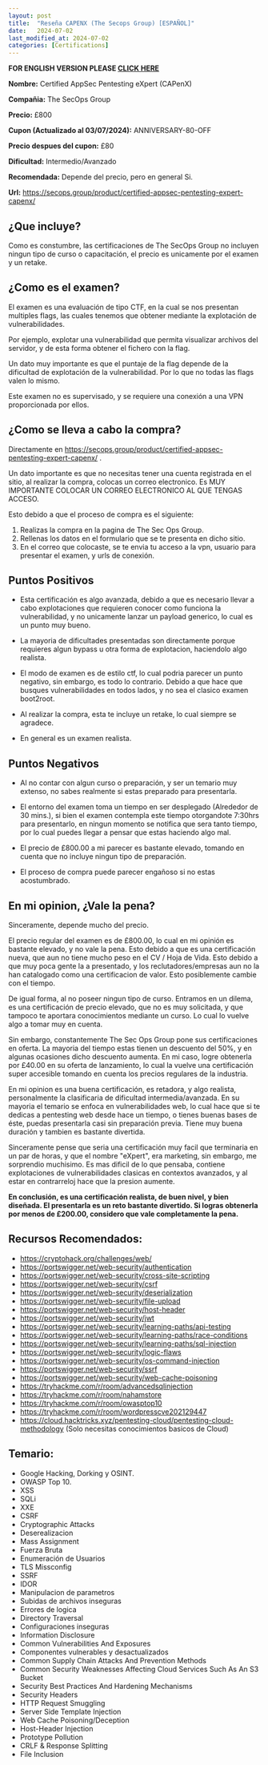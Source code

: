 ```yaml
---
layout: post
title:  "Reseña CAPENX (The Secops Group) [ESPAÑOL]"
date:   2024-07-02
last_modified_at: 2024-07-02
categories: [Certifications]
---
```


  
  

**FOR ENGLISH VERSION PLEASE [CLICK HERE][click-here]**

  
  

**Nombre:** Certified AppSec Pentesting eXpert (CAPenX)

**Compañia:** The SecOps Group

**Precio:** £800

**Cupon (Actualizado al 03/07/2024):** ANNIVERSARY-80-OFF

**Precio despues del cupon:** £80

**Dificultad:** Intermedio/Avanzado

**Recomendada:** Depende del precio, pero en general Si.

**Url:** https://secops.group/product/certified-appsec-pentesting-expert-capenx/

  



## ¿Que incluye?

Como es constumbre, las certificaciones de The SecOps Group no incluyen ningun tipo de curso o capacitación, el precio es unicamente por el examen y un retake.

  
  

## ¿Como es el examen?

El examen es una evaluación de tipo CTF, en la cual se nos presentan multiples flags, las cuales tenemos que obtener mediante la explotación de vulnerabilidades.

Por ejemplo, explotar una vulnerabilidad que permita visualizar archivos del servidor, y de esta forma obtener el fichero con la flag.

Un dato muy importante es que el puntaje de la flag depende de la dificultad de explotación de la vulnerabilidad. Por lo que no todas las flags valen lo mismo.

Este examen no es supervisado, y se requiere una conexión a una VPN proporcionada por ellos.

  
  

## ¿Como se lleva a cabo la compra?

Directamente en https://secops.group/product/certified-appsec-pentesting-expert-capenx/ .

Un dato importante es que no necesitas tener una cuenta registrada en el sitio, al realizar la compra, colocas un correo electronico. Es MUY IMPORTANTE COLOCAR UN CORREO ELECTRONICO AL QUE TENGAS ACCESO.

Esto debido a que el proceso de compra es el siguiente:

1. Realizas la compra en la pagina de The Sec Ops Group.
2. Rellenas los datos en el formulario que se te presenta en dicho sitio.
3. En el correo que colocaste, se te envia tu acceso a la vpn, usuario para presentar el examen, y urls de conexión.

  
  

## Puntos Positivos

* Esta certificación es algo avanzada, debido a que es necesario llevar a cabo explotaciones que requieren conocer como funciona la vulnerabilidad, y no unicamente lanzar un payload generico, lo cual es un punto muy bueno.

* La mayoria de dificultades presentadas son directamente porque requieres algun bypass u otra forma de explotacion, haciendolo algo realista.

* El modo de examen es de estilo ctf, lo cual podria parecer un punto negativo, sin embargo, es todo lo contrario. Debido a que hace que busques vulnerabilidades en todos lados, y no sea el clasico examen boot2root.

* Al realizar la compra, esta te incluye un retake, lo cual siempre se agradece.

* En general es un examen realista.

  
  

## Puntos Negativos

* Al no contar con algun curso o preparación, y ser un temario muy extenso, no sabes realmente si estas preparado para presentarla.

* El entorno del examen toma un tiempo en ser desplegado (Alrededor de 30 mins.), si bien el examen contempla este tiempo otorgandote 7:30hrs para presentarlo, en ningun momento se notifica que sera tanto tiempo, por lo cual puedes llegar a pensar que estas haciendo algo mal.

* El precio de £800.00 a mi parecer es bastante elevado, tomando en cuenta que no incluye ningun tipo de preparación.

* El proceso de compra puede parecer engañoso si no estas acostumbrado.

  
  

## En mi opinion, ¿Vale la pena?

Sinceramente, depende mucho del precio.

El precio regular del examen es de £800.00, lo cual en mi opinión es bastante elevado, y no vale la pena. Esto debido a que es una certificación nueva, que aun no tiene mucho peso en el CV / Hoja de Vida. Esto debido a que muy poca gente la a presentado, y los reclutadores/empresas aun no la han catalogado como una certificacion de valor. Esto posiblemente cambie con el tiempo.

De igual forma, al no poseer ningun tipo de curso. Entramos en un dilema, es una certificación de precio elevado, que no es muy solicitada, y que tampoco te aportara conocimientos mediante un curso. Lo cual lo vuelve algo a tomar muy en cuenta.

Sin embargo, constantemente The Sec Ops Group pone sus certificaciones en oferta. La mayoria del tiempo estas tienen un descuento del 50%, y en algunas ocasiones dicho descuento aumenta. En mi caso, logre obtenerla por £40.00 en su oferta de lanzamiento, lo cual la vuelve una certificación super accesible tomando en cuenta los precios regulares de la industria.

En mi opinion es una buena certificación, es retadora, y algo realista, personalmente la clasificaria de dificultad intermedia/avanzada. En su mayoria el temario se enfoca en vulnerabilidades web, lo cual hace que si te dedicas a pentesting web desde hace un tiempo, o tienes buenas bases de éste, puedas presentarla casi sin preparación previa. Tiene muy buena duración y tambien es bastante divertida.

Sinceramente pense que seria una certificación muy facil que terminaria en un par de horas, y que el nombre "eXpert", era marketing, sin embargo, me sorprendio muchisimo. Es mas dificil de lo que pensaba, contiene explotaciones de vulnerabilidades clasicas en contextos avanzados, y al estar en contrarreloj hace que la presion aumente.

**En conclusión, es una certificación realista, de buen nivel, y bien diseñada. El presentarla es un reto bastante divertido. Si logras obtenerla por menos de £200.00, considero que vale completamente la pena.**

  
  

## Recursos Recomendados:

* https://cryptohack.org/challenges/web/
* https://portswigger.net/web-security/authentication
* https://portswigger.net/web-security/cross-site-scripting
* https://portswigger.net/web-security/csrf
* https://portswigger.net/web-security/deserialization
* https://portswigger.net/web-security/file-upload
* https://portswigger.net/web-security/host-header
* https://portswigger.net/web-security/jwt
* https://portswigger.net/web-security/learning-paths/api-testing
* https://portswigger.net/web-security/learning-paths/race-conditions
* https://portswigger.net/web-security/learning-paths/sql-injection
* https://portswigger.net/web-security/logic-flaws
* https://portswigger.net/web-security/os-command-injection
* https://portswigger.net/web-security/ssrf
* https://portswigger.net/web-security/web-cache-poisoning
* https://tryhackme.com/r/room/advancedsqlinjection
* https://tryhackme.com/r/room/nahamstore
* https://tryhackme.com/r/room/owasptop10
* https://tryhackme.com/r/room/wordpresscve202129447
* https://cloud.hacktricks.xyz/pentesting-cloud/pentesting-cloud-methodology (Solo necesitas conocimientos basicos de Cloud)

  
  

## Temario:

* Google Hacking, Dorking y OSINT.
* OWASP Top 10.
* XSS
* SQLi
* XXE
* CSRF
* Cryptographic Attacks
* Deserealizacion
* Mass Assignment
* Fuerza Bruta
* Enumeración de Usuarios
* TLS Missconfig
* SSRF
* IDOR
* Manipulacion de parametros
* Subidas de archivos inseguras
* Errores de logica
* Directory Traversal
* Configuraciones inseguras
* Information Disclosure
* Common Vulnerabilities And Exposures
* Componentes vulnerables y desactualizados
* Common Supply Chain Attacks And Prevention Methods
* Common Security Weaknesses Affecting Cloud Services Such As An S3 Bucket
* Security Best Practices And Hardening Mechanisms
* Security Headers
* HTTP Request Smuggling
* Server Side Template Injection
* Web Cache Poisoning/Deception
* Host-Header Injection
* Prototype Pollution
* CRLF & Response Splitting
* File Inclusion

[click-here]: https://k3vzz.com/blog/2024/07/02/review-capenx-english
